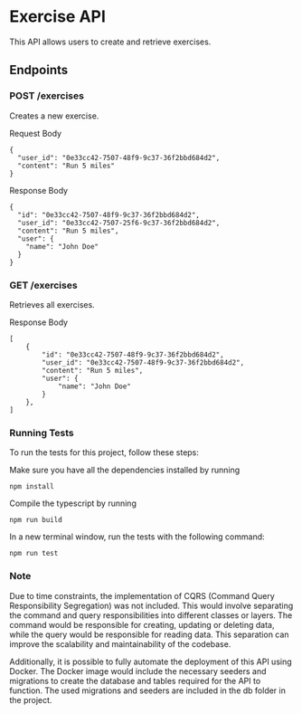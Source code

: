 
# Exercise API

This API allows users to create and retrieve exercises.

## Endpoints

### POST /exercises

Creates a new exercise.

Request Body
~~~
{
  "user_id": "0e33cc42-7507-48f9-9c37-36f2bbd684d2",
  "content": "Run 5 miles"
}

~~~

Response Body
~~~
{
  "id": "0e33cc42-7507-48f9-9c37-36f2bbd684d2",
  "user_id": "0e33cc42-7507-25f6-9c37-36f2bbd684d2",
  "content": "Run 5 miles",
  "user": {
    "name": "John Doe"
  }
}

~~~

### GET /exercises
Retrieves all exercises.

Response Body
~~~
[
    {
        "id": "0e33cc42-7507-48f9-9c37-36f2bbd684d2",
        "user_id": "0e33cc42-7507-48f9-9c37-36f2bbd684d2",
        "content": "Run 5 miles",
        "user": {
            "name": "John Doe"
        }
    },
]

~~~
### Running Tests
To run the tests for this project, follow these steps:

Make sure you have all the dependencies installed by running
```
npm install
```
Compile the typescript by running
```
npm run build
```
In a new terminal window, run the tests with the following command:

```
npm run test
```

### Note
Due to time constraints, the implementation of CQRS (Command Query Responsibility Segregation) was not included. This would involve separating the command and query responsibilities into different classes or layers. The command would be responsible for creating, updating or deleting data, while the query would be responsible for reading data. This separation can improve the scalability and maintainability of the codebase.

Additionally, it is possible to fully automate the deployment of this API using Docker. The Docker image would include the necessary seeders and migrations to create the database and tables required for the API to function. The used migrations and seeders are included in the db folder in the project.
